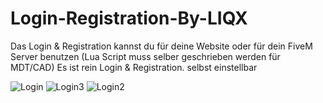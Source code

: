 # Login-Registration-By-LIQX
Das Login &amp; Registration kannst du für deine Website oder für dein FiveM Server benutzen (Lua Script muss selber geschrieben werden für MDT/CAD)  Es ist rein Login &amp; Registration. selbst einstellbar 

![Login](https://github.com/ByLIQX/Login-Registration-By-LIQX/assets/147430534/91331e95-ac29-4ee5-a272-48b96f991069)
![Login3](https://github.com/ByLIQX/Login-Registration-By-LIQX/assets/147430534/e933fc6f-d0a5-4224-ac1d-7a3e10d64cdb)
![Login2](https://github.com/ByLIQX/Login-Registration-By-LIQX/assets/147430534/7778077c-7a07-4773-8e87-f075cd4b4804)
